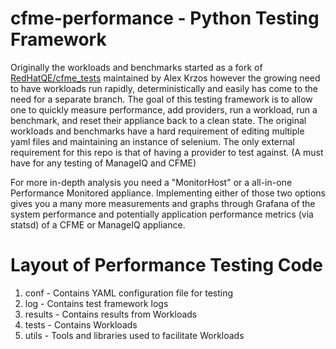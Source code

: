 # cfme-performance - Python Testing Framework

Originally the workloads and benchmarks started as a fork of [RedHatQE/cfme_tests](https://github.com/RedHatQE/cfme_tests) maintained by Alex Krzos however the growing need to have workloads run rapidly, deterministically and easily has come to the need for a separate branch.  The goal of this testing framework is to allow one to quickly measure performance, add providers, run a workload, run a benchmark, and reset their appliance back to a clean state.  The original workloads and benchmarks have a hard requirement of editing multiple yaml files and maintaining an instance of selenium.  The only external requirement for this repo is that of having a provider to test against. (A must have for any testing of ManageIQ and CFME)

For more in-depth analysis you need a "MonitorHost" or a all-in-one Performance Monitored appliance.  Implementing either of those two options gives you a many more measurements and graphs through Grafana of the system performance and potentially application performance metrics (via statsd) of a CFME or ManageIQ appliance.

# Layout of Performance Testing Code

1. conf - Contains YAML configuration file for testing
2. log - Contains test framework logs
3. results - Contains results from Workloads
4. tests - Contains Workloads
5. utils - Tools and libraries used to facilitate Workloads
